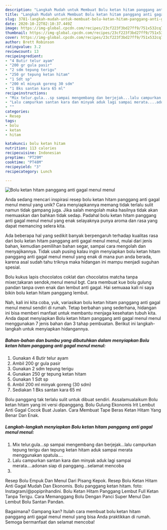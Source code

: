 ```yaml
---
description: "Langkah Mudah untuk Membuat Bolu ketan hitam panggang anti gagal menul menul yang Menggugah Selera"
title: "Langkah Mudah untuk Membuat Bolu ketan hitam panggang anti gagal menul menul yang Menggugah Selera"
slug: 3781-langkah-mudah-untuk-membuat-bolu-ketan-hitam-panggang-anti-gagal-menul-menul-yang-menggugah-selera
date: 2020-10-22T02:10:37.449Z
image: https://img-global.cpcdn.com/recipes/23cf223f3bd27ff9/751x532cq70/bolu-ketan-hitam-panggang-anti-gagal-menul-menul-foto-resep-utama.jpg
thumbnail: https://img-global.cpcdn.com/recipes/23cf223f3bd27ff9/751x532cq70/bolu-ketan-hitam-panggang-anti-gagal-menul-menul-foto-resep-utama.jpg
cover: https://img-global.cpcdn.com/recipes/23cf223f3bd27ff9/751x532cq70/bolu-ketan-hitam-panggang-anti-gagal-menul-menul-foto-resep-utama.jpg
author: Brett Robinson
ratingvalue: 3.2
reviewcount: 13
recipeingredient:
- "4 Butir telur ayam"
- "200 gr gula pasir"
- "2 sdm tepung terigu"
- "250 gr tepung ketan hitam"
- "1 Sdt sp"
- "200 ml minyak goreng 30 sdm"
- "1 Bks santan kara 65 ml"
recipeinstructions:
- "Mix telur.gula...sp sampai mengembang dan berjejak...lalu campurkan tepung terigu dan tepung ketan hitam aduk sampai merata menggunakan spatula...."
- "Lalu campurkan santan kara dan minyak aduk lagi sampai merata....adonan siap di panggang...selamat mencoba"
- ""
categories:
- Resep
tags:
- bolu
- ketan
- hitam

katakunci: bolu ketan hitam 
nutrition: 113 calories
recipecuisine: Indonesian
preptime: "PT29M"
cooktime: "PT48M"
recipeyield: "3"
recipecategory: Lunch

---
```



![Bolu ketan hitam panggang anti gagal menul menul](https://img-global.cpcdn.com/recipes/23cf223f3bd27ff9/751x532cq70/bolu-ketan-hitam-panggang-anti-gagal-menul-menul-foto-resep-utama.jpg)

Anda sedang mencari inspirasi resep bolu ketan hitam panggang anti gagal menul menul yang unik? Cara menyiapkannya memang tidak terlalu sulit namun tidak gampang juga. Jika salah mengolah maka hasilnya tidak akan memuaskan dan bahkan tidak sedap. Padahal bolu ketan hitam panggang anti gagal menul menul yang enak selayaknya punya aroma dan rasa yang dapat memancing selera kita.

Ada beberapa hal yang sedikit banyak berpengaruh terhadap kualitas rasa dari bolu ketan hitam panggang anti gagal menul menul, mulai dari jenis bahan, kemudian pemilihan bahan segar, sampai cara mengolah dan menyajikannya. Tidak usah pusing kalau ingin menyiapkan bolu ketan hitam panggang anti gagal menul menul yang enak di mana pun anda berada, karena asal sudah tahu triknya maka hidangan ini mampu menjadi suguhan spesial.

Bolu kukus lapis chocolatos coklat dan chocolatos matcha tanpa mixer,takaran sendok,menul menul bgt. Cara membuat kue bolu gulung pandan tanpa oven enak dan lembut anti gagal. Hai semuaaa kali ni saya bikin bolu ketan hitam panggang lembut.


Nah, kali ini kita coba, yuk, variasikan bolu ketan hitam panggang anti gagal menul menul sendiri di rumah. Tetap berbahan yang sederhana, hidangan ini bisa memberi manfaat untuk membantu menjaga kesehatan tubuh kita. Anda dapat menyiapkan Bolu ketan hitam panggang anti gagal menul menul menggunakan 7 jenis bahan dan 3 tahap pembuatan. Berikut ini langkah-langkah untuk menyiapkan hidangannya.

<!--inarticleads1-->

##### Bahan-bahan dan bumbu yang dibutuhkan dalam menyiapkan Bolu ketan hitam panggang anti gagal menul menul:

1. Gunakan 4 Butir telur ayam
1. Ambil 200 gr gula pasir
1. Gunakan 2 sdm tepung terigu
1. Gunakan 250 gr tepung ketan hitam
1. Gunakan 1 Sdt sp
1. Ambil 200 ml minyak goreng (30 sdm)
1. Sediakan 1 Bks santan kara 65 ml


Bolu panggang tak terlalu sulit untuk dibuat sendiri. Assalamualaikum Bolu ketan hitam yang ini versi dipanggang. Bolu Gulung Ekonomis Irit Lembut Anti Gagal Cocok Buat Jualan. Cara Membuat Tape Beras Ketan Hitam Yang Benar Dan Enak. 

<!--inarticleads2-->

##### Langkah-langkah menyiapkan Bolu ketan hitam panggang anti gagal menul menul:

1. Mix telur.gula...sp sampai mengembang dan berjejak...lalu campurkan tepung terigu dan tepung ketan hitam aduk sampai merata menggunakan spatula....
1. Lalu campurkan santan kara dan minyak aduk lagi sampai merata....adonan siap di panggang...selamat mencoba
1. 


Resep Bolu Empuk Dan Menul Dari Pisang Kepok. Resep Bolu Ketan Hitam Anti Gagal Mudah Dan Ekonomis. Bolu panggang ketan hitam. foto: Instagram/@popiprihandini. Bolu Ketan Hitam Panggang Lembut Full Ketan Tanpa Terigu. Cara Memanggang Bolu Dengan Panci Super Menul Dan Lembut Bolu Santan Pandan. 

Bagaimana? Gampang kan? Itulah cara membuat bolu ketan hitam panggang anti gagal menul menul yang bisa Anda praktikkan di rumah. Semoga bermanfaat dan selamat mencoba!
